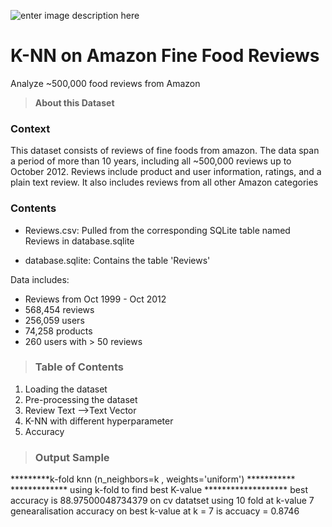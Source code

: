 

![enter image description here](https://kaggle2.blob.core.windows.net/datasets-images/18/18/default-backgrounds/dataset-cover.jpg)
#  K-NN on Amazon Fine Food Reviews
Analyze ~500,000 food reviews from Amazon

>**About this Dataset**
### Context
This dataset consists of reviews of fine foods from amazon. The data span a period of more than 10 years, including all ~500,000 reviews up to October 2012. Reviews include product and user information, ratings, and a plain text review. It also includes reviews from all other Amazon categories
### Contents
-   Reviews.csv: Pulled from the corresponding SQLite table named Reviews in database.sqlite  
    
-   database.sqlite: Contains the table 'Reviews'  
      
    

Data includes:  
- Reviews from Oct 1999 - Oct 2012  
- 568,454 reviews  
- 256,059 users  
- 74,258 products  
- 260 users with > 50 reviews

>### Table of Contents

 1. Loading the dataset
 2. Pre-processing the dataset
 3. Review Text -->Text Vector
 4. K-NN with different hyperparameter
 5. Accuracy

>### Output Sample

*********k-fold knn (n_neighbors=k , weights='uniform') ***********
  ************* using k-fold to find best K-value ******************* 
    best accuracy is 88.97500048734379 on cv datatset using 10 fold at k-value 7
    genearalisation accuracy on best k-value at k = 7 is accuacy = 0.8746
			 
